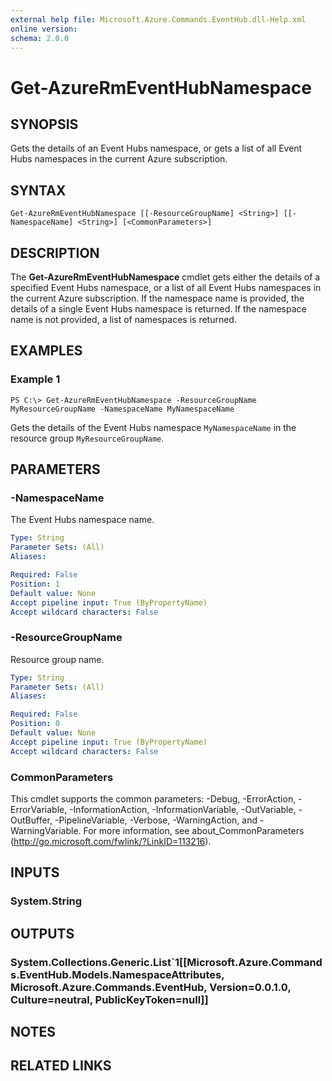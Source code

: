 ```yaml
---
external help file: Microsoft.Azure.Commands.EventHub.dll-Help.xml
online version: 
schema: 2.0.0
---
```


# Get-AzureRmEventHubNamespace

## SYNOPSIS
Gets the details of an Event Hubs namespace, or gets a list of all Event Hubs namespaces in the current Azure subscription.

## SYNTAX

```
Get-AzureRmEventHubNamespace [[-ResourceGroupName] <String>] [[-NamespaceName] <String>] [<CommonParameters>]
```

## DESCRIPTION
The **Get-AzureRmEventHubNamespace** cmdlet gets either the details of a specified Event Hubs namespace, or a list of all Event Hubs namespaces in the current Azure subscription. If the namespace name is provided, the details of a single Event Hubs namespace is returned. If the namespace name is not provided, a list of namespaces is returned.

## EXAMPLES

### Example 1
```
PS C:\> Get-AzureRmEventHubNamespace -ResourceGroupName MyResourceGroupName -NamespaceName MyNamespaceName
```

Gets the details of the Event Hubs namespace `MyNamespaceName` in the resource group `MyResourceGroupName`.

## PARAMETERS

### -NamespaceName
The Event Hubs namespace name.

```yaml
Type: String
Parameter Sets: (All)
Aliases: 

Required: False
Position: 1
Default value: None
Accept pipeline input: True (ByPropertyName)
Accept wildcard characters: False
```

### -ResourceGroupName
Resource group name.

```yaml
Type: String
Parameter Sets: (All)
Aliases: 

Required: False
Position: 0
Default value: None
Accept pipeline input: True (ByPropertyName)
Accept wildcard characters: False
```

### CommonParameters
This cmdlet supports the common parameters: -Debug, -ErrorAction, -ErrorVariable, -InformationAction, -InformationVariable, -OutVariable, -OutBuffer, -PipelineVariable, -Verbose, -WarningAction, and -WarningVariable. For more information, see about_CommonParameters (http://go.microsoft.com/fwlink/?LinkID=113216).

## INPUTS

### System.String

## OUTPUTS

### System.Collections.Generic.List`1[[Microsoft.Azure.Commands.EventHub.Models.NamespaceAttributes, Microsoft.Azure.Commands.EventHub, Version=0.0.1.0, Culture=neutral, PublicKeyToken=null]]

## NOTES

## RELATED LINKS

